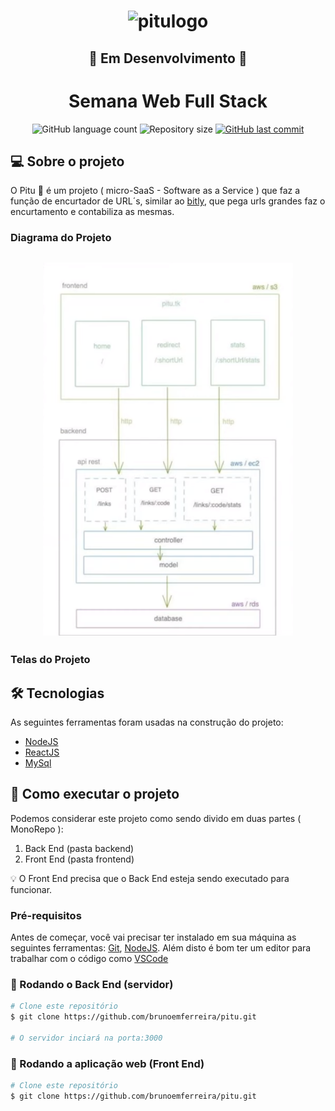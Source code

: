 <h1 align="center">
    <img alt="pitulogo" title="#pitulogo" src="./assets/pitulogo.png" />
</h1>
<h2 align="center">🚧 Em Desenvolvimento 🚧</h2>
<h1 align="center">Semana Web Full Stack</h1>

<p align="center">
  <img alt="GitHub language count" src="https://img.shields.io/github/languages/count/brunoemferreira/pitu?color=%2304D361">

 <img alt="Repository size" src="https://img.shields.io/github/repo-size/brunoemferreira/pitu">

  <a href="https://github.com/tgmarinho/nlw1/commits/master">
    <img alt="GitHub last commit" src="https://img.shields.io/github/last-commit/brunoemferreira/pitu">
  </a>

</p>

## 💻 Sobre o projeto

O Pitu 🦐 é um projeto ( micro-SaaS - Software as a Service ) que faz a função de encurtador de URL´s, similar ao
[bitly](https://bitly.com/), que pega urls grandes faz o encurtamento e contabiliza as mesmas.

### Diagrama do Projeto

<h2 align="center">
    <img width="400px" alt="Diagrama" title="#Diagrama" src="./assets/Diagrama.png" />
</h2>

### Telas do Projeto

## 🛠 Tecnologias

As seguintes ferramentas foram usadas na construção do projeto:

- [NodeJS](https://nodejs.org/en/)
- [ReactJS](https://pt-br.reactjs.org/)
- [MySql](https://www.mysql.com/products/community/)

## 🚀 Como executar o projeto

Podemos considerar este projeto como sendo divido em duas partes ( MonoRepo ):

1. Back End (pasta backend)
2. Front End (pasta frontend)

💡 O Front End precisa que o Back End esteja sendo executado para funcionar.

### Pré-requisitos

Antes de começar, você vai precisar ter instalado em sua máquina as seguintes ferramentas:
[Git](https://git-scm.com), [NodeJS]().
Além disto é bom ter um editor para trabalhar com o código como [VSCode]()

### 🎲 Rodando o Back End (servidor)

```bash
# Clone este repositório
$ git clone https://github.com/brunoemferreira/pitu.git

# O servidor inciará na porta:3000
```

### 🧭 Rodando a aplicação web (Front End)

```bash
# Clone este repositório
$ git clone https://github.com/brunoemferreira/pitu.git


```
